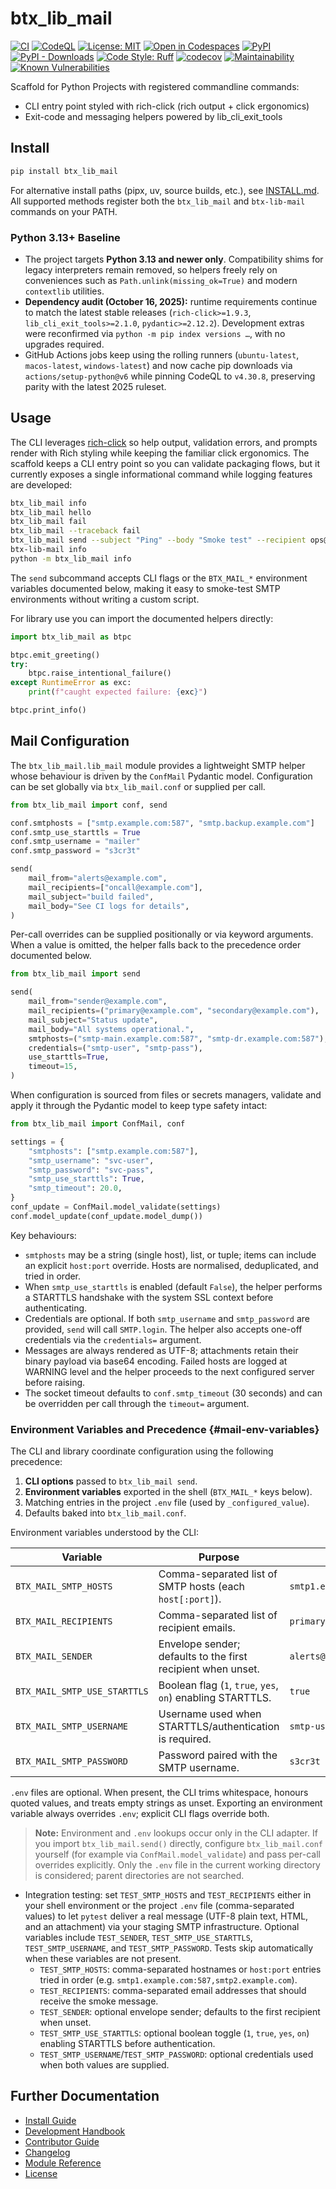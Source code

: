 # btx_lib_mail

<!-- Badges -->
[![CI](https://github.com/bitranox/btx_lib_mail/actions/workflows/ci.yml/badge.svg)](https://github.com/bitranox/btx_lib_mail/actions/workflows/ci.yml)
[![CodeQL](https://github.com/bitranox/btx_lib_mail/actions/workflows/codeql.yml/badge.svg)](https://github.com/bitranox/btx_lib_mail/actions/workflows/codeql.yml)
[![License: MIT](https://img.shields.io/badge/License-MIT-yellow.svg)](LICENSE)
[![Open in Codespaces](https://img.shields.io/badge/Codespaces-Open-blue?logo=github&logoColor=white&style=flat-square)](https://codespaces.new/bitranox/btx_lib_mail?quickstart=1)
[![PyPI](https://img.shields.io/pypi/v/btx_lib_mail.svg)](https://pypi.org/project/btx_lib_mail/)
[![PyPI - Downloads](https://img.shields.io/pypi/dm/btx_lib_mail.svg)](https://pypi.org/project/btx_lib_mail/)
[![Code Style: Ruff](https://img.shields.io/badge/Code%20Style-Ruff-46A3FF?logo=ruff&labelColor=000)](https://docs.astral.sh/ruff/)
[![codecov](https://codecov.io/gh/bitranox/btx_lib_mail/graph/badge.svg?token=UFBaUDIgRk)](https://codecov.io/gh/bitranox/btx_lib_mail)
[![Maintainability](https://qlty.sh/badges/041ba2c1-37d6-40bb-85a0-ec5a8a0aca0c/maintainability.svg)](https://qlty.sh/gh/bitranox/projects/btx_lib_mail)
[![Known Vulnerabilities](https://snyk.io/test/github/bitranox/btx_lib_mail/badge.svg)](https://snyk.io/test/github/bitranox/btx_lib_mail)

Scaffold for Python Projects with registered commandline commands:
- CLI entry point styled with rich-click (rich output + click ergonomics)
- Exit-code and messaging helpers powered by lib_cli_exit_tools

## Install

```bash
pip install btx_lib_mail
```

For alternative install paths (pipx, uv, source builds, etc.), see
[INSTALL.md](INSTALL.md). All supported methods register both the
`btx_lib_mail` and `btx-lib-mail` commands on your PATH.

### Python 3.13+ Baseline

- The project targets **Python 3.13 and newer only**. Compatibility shims for
  legacy interpreters remain removed, so helpers freely rely on conveniences
  such as `Path.unlink(missing_ok=True)` and modern `contextlib` utilities.
- **Dependency audit (October 16, 2025):** runtime requirements continue to
  match the latest stable releases (`rich-click>=1.9.3`,
  `lib_cli_exit_tools>=2.1.0`, `pydantic>=2.12.2`). Development extras were
  reconfirmed via `python -m pip index versions …`, with no upgrades required.
- GitHub Actions jobs keep using the rolling runners (`ubuntu-latest`,
  `macos-latest`, `windows-latest`) and now cache pip downloads via
  `actions/setup-python@v6` while pinning CodeQL to `v4.30.8`, preserving
  parity with the latest 2025 ruleset.


## Usage

The CLI leverages [rich-click](https://github.com/ewels/rich-click) so help output, validation errors, and prompts render with Rich styling while keeping the familiar click ergonomics.
The scaffold keeps a CLI entry point so you can validate packaging flows, but it
currently exposes a single informational command while logging features are
developed:

```bash
btx_lib_mail info
btx_lib_mail hello
btx_lib_mail fail
btx_lib_mail --traceback fail
btx_lib_mail send --subject "Ping" --body "Smoke test" --recipient ops@example.com --host smtp.example.com
btx-lib-mail info
python -m btx_lib_mail info
```

The `send` subcommand accepts CLI flags or the `BTX_MAIL_*` environment
variables documented below, making it easy to smoke-test SMTP environments
without writing a custom script.

For library use you can import the documented helpers directly:

```python
import btx_lib_mail as btpc

btpc.emit_greeting()
try:
    btpc.raise_intentional_failure()
except RuntimeError as exc:
    print(f"caught expected failure: {exc}")

btpc.print_info()
```


## Mail Configuration

The `btx_lib_mail.lib_mail` module provides a lightweight SMTP helper whose
behaviour is driven by the `ConfMail` Pydantic model. Configuration can be set
globally via `btx_lib_mail.conf` or supplied per call.

```python
from btx_lib_mail import conf, send

conf.smtphosts = ["smtp.example.com:587", "smtp.backup.example.com"]
conf.smtp_use_starttls = True
conf.smtp_username = "mailer"
conf.smtp_password = "s3cr3t"

send(
    mail_from="alerts@example.com",
    mail_recipients=["oncall@example.com"],
    mail_subject="build failed",
    mail_body="See CI logs for details",
)
```

Per-call overrides can be supplied positionally or via keyword arguments. When a
value is omitted, the helper falls back to the precedence order documented
below.

```python
from btx_lib_mail import send

send(
    mail_from="sender@example.com",
    mail_recipients=("primary@example.com", "secondary@example.com"),
    mail_subject="Status update",
    mail_body="All systems operational.",
    smtphosts=("smtp-main.example.com:587", "smtp-dr.example.com:587"),
    credentials=("smtp-user", "smtp-pass"),
    use_starttls=True,
    timeout=15,
)
```

When configuration is sourced from files or secrets managers, validate and apply
it through the Pydantic model to keep type safety intact:

```python
from btx_lib_mail import ConfMail, conf

settings = {
    "smtphosts": ["smtp.example.com:587"],
    "smtp_username": "svc-user",
    "smtp_password": "svc-pass",
    "smtp_use_starttls": True,
    "smtp_timeout": 20.0,
}
conf_update = ConfMail.model_validate(settings)
conf.model_update(conf_update.model_dump())
```

Key behaviours:

- `smtphosts` may be a string (single host), list, or tuple; items can include
  an explicit `host:port` override. Hosts are normalised, deduplicated, and
  tried in order.
- When `smtp_use_starttls` is enabled (default `False`), the helper performs a
  STARTTLS handshake with the system SSL context before authenticating.
- Credentials are optional. If both `smtp_username` and `smtp_password` are
  provided, `send` will call `SMTP.login`. The helper also accepts
  one-off credentials via the `credentials=` argument.
- Messages are always rendered as UTF-8; attachments retain their binary
  payload via base64 encoding. Failed hosts are logged at WARNING level and the
  helper proceeds to the next configured server before raising.
- The socket timeout defaults to `conf.smtp_timeout` (30 seconds) and can be
  overridden per call through the `timeout=` argument.

### Environment Variables and Precedence {#mail-env-variables}

The CLI and library coordinate configuration using the following precedence:
1. **CLI options** passed to `btx_lib_mail send`.
2. **Environment variables** exported in the shell (`BTX_MAIL_*` keys below).
3. Matching entries in the project `.env` file (used by `_configured_value`).
4. Defaults baked into `btx_lib_mail.conf`.

Environment variables understood by the CLI:

| Variable | Purpose | Example |
| --- | --- | --- |
| `BTX_MAIL_SMTP_HOSTS` | Comma-separated list of SMTP hosts (each `host[:port]`). | `smtp1.example.com:587,smtp2.example.com` |
| `BTX_MAIL_RECIPIENTS` | Comma-separated list of recipient emails. | `primary@example.com,backup@example.com` |
| `BTX_MAIL_SENDER` | Envelope sender; defaults to the first recipient when unset. | `alerts@example.com` |
| `BTX_MAIL_SMTP_USE_STARTTLS` | Boolean flag (`1`, `true`, `yes`, `on`) enabling STARTTLS. | `true` |
| `BTX_MAIL_SMTP_USERNAME` | Username used when STARTTLS/authentication is required. | `smtp-user` |
| `BTX_MAIL_SMTP_PASSWORD` | Password paired with the SMTP username. | `s3cr3t` |

`.env` files are optional. When present, the CLI trims whitespace, honours
quoted values, and treats empty strings as unset. Exporting an environment
variable always overrides `.env`; explicit CLI flags override both.

> **Note:** Environment and `.env` lookups occur only in the CLI adapter. If you
> import `btx_lib_mail.send()` directly, configure `btx_lib_mail.conf` yourself
> (for example via `ConfMail.model_validate`) and pass per-call overrides
> explicitly.
> Only the `.env` file in the current working directory is considered; parent
> directories are not searched.

- Integration testing: set `TEST_SMTP_HOSTS` and `TEST_RECIPIENTS` either in
  your shell environment or the project `.env` file (comma-separated values) to
  let `pytest` deliver a real message (UTF-8 plain text, HTML, and an
  attachment) via your staging SMTP infrastructure. Optional variables include
  `TEST_SENDER`, `TEST_SMTP_USE_STARTTLS`, `TEST_SMTP_USERNAME`, and
  `TEST_SMTP_PASSWORD`. Tests skip automatically when these variables are not
  present.
  - `TEST_SMTP_HOSTS`: comma-separated hostnames or `host:port` entries tried
    in order (e.g. `smtp1.example.com:587,smtp2.example.com`).
  - `TEST_RECIPIENTS`: comma-separated email addresses that should receive the
    smoke message.
  - `TEST_SENDER`: optional envelope sender; defaults to the first recipient
    when unset.
  - `TEST_SMTP_USE_STARTTLS`: optional boolean toggle (`1`, `true`, `yes`,
    `on`) enabling STARTTLS before authentication.
  - `TEST_SMTP_USERNAME`/`TEST_SMTP_PASSWORD`: optional credentials used when
    both values are supplied.


## Further Documentation

- [Install Guide](INSTALL.md)
- [Development Handbook](DEVELOPMENT.md)
- [Contributor Guide](CONTRIBUTING.md)
- [Changelog](CHANGELOG.md)
- [Module Reference](docs/systemdesign/module_reference.md)
- [License](LICENSE)
